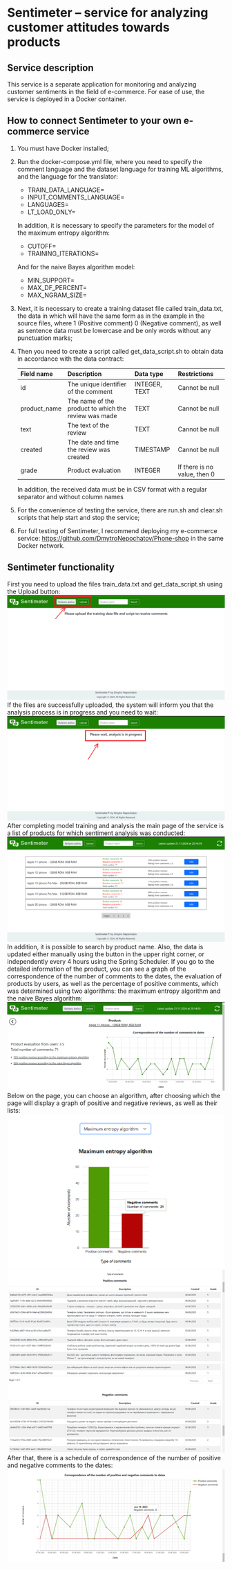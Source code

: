 # Sentimeter – service for analyzing customer attitudes towards products

## Service description

This service is a separate application for monitoring and analyzing customer sentiments in the field of e-commerce. For ease of use, the service is deployed in a Docker container.

## How to connect Sentimeter to your own e-commerce service

1. You must have Docker installed;
2. Run the docker-compose.yml file, where you need to specify the comment language and the dataset language for training ML algorithms, and the language for the translator:
    - TRAIN_DATA_LANGUAGE=
    - INPUT_COMMENTS_LANGUAGE=
    - LANGUAGES=
    - LT_LOAD_ONLY= 

   In addition, it is necessary to specify the parameters for the model of the maximum entropy algorithm:
    - CUTOFF=
    - TRAINING_ITERATIONS=

   And for the naive Bayes algorithm model:
    - MIN_SUPPORT=
    - MAX_DF_PERCENT=
    - MAX_NGRAM_SIZE=
3. Next, it is necessary to create a training dataset file called train_data.txt, the data in which will have the same form as in the example in the source files, where 1 (Positive comment) 0 (Negative comment), as well as sentence data must be lowercase and be only words without any punctuation marks;
4. Then you need to create a script called get_data_script.sh to obtain data in accordance with the data contract:
   
   | Field name   | Description                                          | Data type     | Restrictions                 |
   |--------------|------------------------------------------------------|---------------|------------------------------|
   | id           | The unique identifier of the comment                 | INTEGER, TEXT | Cannot be null               |
   | product_name | The name of the product to which the review was made | TEXT          | Cannot be null               |
   | text         | The text of the review                               | TEXT          | Cannot be null               |
   | created      | The date and time the review was created             | TIMESTAMP     | Cannot be null               |
   | grade        | Product evaluation                                   | INTEGER       | If there is no value, then 0 |

   In addition, the received data must be in CSV format with a regular separator and without column names

5. For the convenience of testing the service, there are run.sh and clear.sh scripts that help start and stop the service;
6. For full testing of Sentimeter, I recommend deploying my e-commerce service: https://github.com/DmytroNepochatov/Phone-shop in the same Docker network.

## Sentimeter functionality

First you need to upload the files train_data.txt and get_data_script.sh using the Upload button:
    ![img_1.png](mdphoto/img_1.png)
If the files are successfully uploaded, the system will inform you that the analysis process is in progress and you need to wait:
    ![img_2.png](mdphoto/img_2.png)
After completing model training and analysis the main page of the service is a list of products for which sentiment analysis was conducted:
    ![img_3.png](mdphoto/img_3.png)
In addition, it is possible to search by product name.
Also, the data is updated either manually using the button in the upper right corner, or independently every 4 hours using the Spring Scheduler.
If you go to the detailed information of the product, you can see a graph of the correspondence of the number of comments to the dates, the evaluation of products by users, as well as the percentage of positive comments, which was determined using two algorithms: the maximum entropy algorithm and the naive Bayes algorithm:
    ![img_4.png](mdphoto/img_4.png)
Below on the page, you can choose an algorithm, after choosing which the page will display a graph of positive and negative reviews, as well as their lists:
    ![img_5.png](mdphoto/img_5.png)
    ![img_6.png](mdphoto/img_6.png)
    ![img_7.png](mdphoto/img_7.png)
After that, there is a schedule of correspondence of the number of positive and negative comments to the dates:
    ![img_8.png](mdphoto/img_8.png)
    